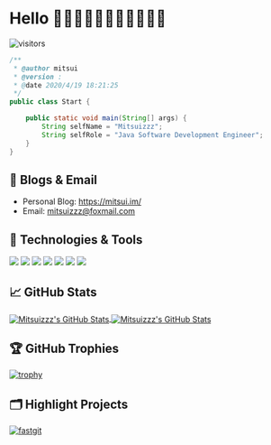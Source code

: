 # Hello 👋👋👋👋👋👋👋👋👋👋👋
![visitors](https://visitor-badge.laobi.icu/badge?page_id=Mitsuizzz.Mitsuizzz)

```java
/**
 * @author mitsui
 * @version :
 * @date 2020/4/19 18:21:25
 */
public class Start {

    public static void main(String[] args) {
        String selfName = "Mitsuizzz";
        String selfRole = "Java Software Development Engineer";
    }
}
```


## 📝 Blogs & Email

- Personal Blog: https://mitsui.im/
- Email: mitsuizzz@foxmail.com

## 🔧 Technologies & Tools

![](https://img.shields.io/badge/Code-Java-informational?style=flat&logo=java&logoColor=white&color=6aa6f8)
![](https://img.shields.io/badge/Tools-mysql-informational?style=flat&logo=mysql&logoColor=white&color=6aa6f8)
![](https://img.shields.io/badge/OS-Linux-informational?style=flat&logo=linux&logoColor=white&color=6aa6f8)
![](https://img.shields.io/badge/Shell-Bash-informational?style=flat&logo=gnu-bash&logoColor=white&color=6aa6f8)
![](https://img.shields.io/badge/Tools-PostgreSQL-informational?style=flat&logo=postgresql&logoColor=white&color=6aa6f8)
![](https://img.shields.io/badge/Tools-Docker-informational?style=flat&logo=docker&logoColor=white&color=6aa6f8)
![](https://img.shields.io/badge/Tools-Kubernetes-informational?style=flat&logo=kubernetes&logoColor=white&color=6aa6f8)

## &#x1f4c8; GitHub Stats

<a href="https://github.com/Mitsuizzz">
  <img align="center" src="https://github-readme-stats.vercel.app/api/top-langs/?username=Mitsuizzz" alt="Mitsuizzz's GitHub Stats" />
</a>

<a href="https://github.com/Mitsuizzz">
  <img align="center" src="https://github-readme-stats.vercel.app/api?username=Mitsuizzz&show_icons=true&icon_color=805AD5&line_height=27&count_private=true&include_all_commits=true&text_color=718096&bg_color=ffffff&hide_title=true&hide_border=true&hide=contribs,issues" alt="Mitsuizzz's GitHub Stats" />
</a>

## 🏆 GitHub Trophies

[![trophy](https://github-profile-trophy.vercel.app/?username=Mitsuizzz&theme=flat&title=Stars,Followers,Commit,MultiLanguage&margin-w=5&row=1&column=4)](https://github.com/ryo-ma/github-profile-trophy)

## 🗂️ Highlight Projects

<a href="https://github.com/Mitsuizzz/fastgit">
  <img align="center" src="https://github-readme-stats.vercel.app/api/pin/?username=Mitsuizzz&repo=fastgit&show_icons=true&line_height=27" alt="fastgit" />
</a>



